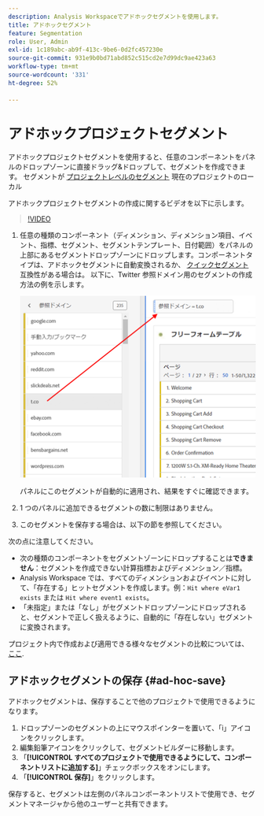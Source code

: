 ```yaml
---
description: Analysis Workspaceでアドホックセグメントを使用します。
title: アドホックセグメント
feature: Segmentation
role: User, Admin
exl-id: 1c189abc-ab9f-413c-9be6-0d2fc457230e
source-git-commit: 931e9b0bd71abd852c515cd2e7d99dc9ae423a63
workflow-type: tm+mt
source-wordcount: '331'
ht-degree: 52%

---
```


# アドホックプロジェクトセグメント

アドホックプロジェクトセグメントを使用すると、任意のコンポーネントをパネルのドロップゾーンに直接ドラッグ&amp;ドロップして、セグメントを作成できます。 セグメントが [プロジェクトレベルのセグメント](https://experienceleague.adobe.com/docs/analytics/analyze/analysis-workspace/components/segments/quick-segments.html?#what-are-project-only-segments%3F) 現在のプロジェクトのローカル

アドホックプロジェクトセグメントの作成に関するビデオを以下に示します。

>[!VIDEO](https://video.tv.adobe.com/v/23978/?quality=12)

1. 任意の種類のコンポーネント（ディメンション、ディメンション項目、イベント、指標、セグメント、セグメントテンプレート、日付範囲）をパネルの上部にあるセグメントドロップゾーンにドロップします。コンポーネントタイプは、アドホックセグメントに自動変換されるか、 [クイックセグメント](https://experienceleague.adobe.com/docs/analytics/analyze/analysis-workspace/components/segments/quick-segments.html) 互換性がある場合は。
以下に、Twitter 参照ドメイン用のセグメントの作成方法の例を示します。

   ![](assets/ad-hoc1.png)

   パネルにこのセグメントが自動的に適用され、結果をすぐに確認できます。

1. 1 つのパネルに追加できるセグメントの数に制限はありません。
1. このセグメントを保存する場合は、以下の節を参照してください。

次の点に注意してください。

* 次の種類のコンポーネントをセグメントゾーンにドロップすることは&#x200B;**できません**：セグメントを作成できない計算指標およびディメンション／指標。
* Analysis Workspace では、すべてのディメンションおよびイベントに対して、「存在する」ヒットセグメントを作成します。例：`Hit where eVar1 exists` または `Hit where event1 exists`。
* 「未指定」または「なし」がセグメントドロップゾーンにドロップされると、セグメントで正しく扱えるように、自動的に「存在しない」セグメントに変換されます。

プロジェクト内で作成および適用できる様々なセグメントの比較については、 [ここ](/help/analyze/analysis-workspace/components/segments/t-freeform-project-segment.md).

## アドホックセグメントの保存 {#ad-hoc-save}

アドホックセグメントは、保存することで他のプロジェクトで使用できるようになります。

1. ドロップゾーンのセグメントの上にマウスポインターを置いて、「i」アイコンをクリックします。
1. 編集鉛筆アイコンをクリックして、セグメントビルダーに移動します。
1. 「**[!UICONTROL すべてのプロジェクトで使用できるようにして、コンポーネントリストに追加する]**」チェックボックスをオンにします。
1. 「**[!UICONTROL 保存]**」をクリックします。

保存すると、セグメントは左側のパネルコンポーネントリストで使用でき、セグメントマネージャから他のユーザーと共有できます。
